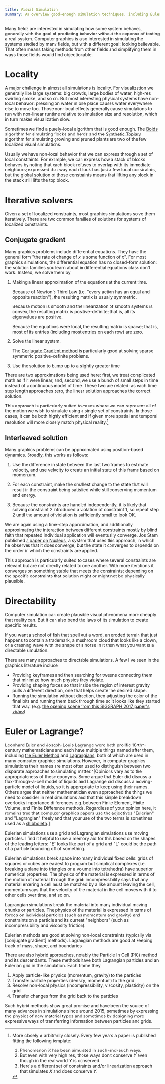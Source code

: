 ```yaml
---
title: Visual Simulation
summary: An overview good-enough simulation techniques, including Eulerian and Lagrangian methods.
...
```


Many fields are interested in simulating how some system behaves,
generally with the goal of predicting behavior without the expense of testing a real system.
Computer graphics is also interested in simulating the systems studied by many fields,
but with a different goal: looking believable.
That often means taking methods from other fields
and simplifying them in ways those fields would find objectionable.

# Locality

A major challenge in almost all simulations is locality.
For visualization we generally like large systems:
big crowds, large bodies of water, high-res swirling smoke, and so on.
But most interesting physical systems have non-local behavior:
pressing on water in one place causes water everywhere else to move too.
Those non-local effects generally cause simulations to run with non-linear runtime relative to simulation size and resolution,
which in turn makes visualization slow.

Sometimes we find a purely-local algorithm that is good enough.
The [Boids](https://dl.acm.org/doi/10.1145/37402.37406) algorithm for simulating flocks and herds
and the [Synthetic Topiary](https://dl.acm.org/doi/abs/10.1145/192161.192254) algorithm for simulating growing and pruned plants
are two of the few localized visual simulations.

Usually we have non-local behavior
that we can express through a set of local constraints.
For example, we can express how a stack of blocks behaves
by noting that each block refuses to overlap with its immediate neighbors;
expressed that way each block has just a few local constraints,
but the global solution of those constraints means that lifting any block in the stack still lifts the top block.

# Iterative solvers

Given a set of localized constraints, most graphics simulations solve them iteratively.
There are two common families of solutions for systems of localized constraints.

## Conjugate gradient

Many graphics problems include differential equations.
They have the general form "the rate of change of $x$ is some function of $x$".
For most graphics simulations, the differential equation has no closed-form solution:
the solution families you learn about in differential equations class don't work.
Instead, we solve them by

1. Making a linear approximation of the equations at the current time.

    Because of Newton's Third Law (i.e. "every action has an equal and opposite reaction"), the resulting matrix is usually symmetric.
    
    Because motion is smooth and the linearization of smooth systems is convex, the resulting matrix is positive-definite; that is, all its eigenvalues are positive.
    
    Because the equations were local, the resulting matrix is sparse;
    that is, most of its entries (including most entries on each row) are zero.
    
2. Solve the linear system.

    The [Conjugate Gradient method](conjugate-gradient.html) is particularly good at solving sparse symmetric positive-definite problems.

3. Use the solution to bump up to a slightly greater time

There are two approximations being used here:
first, we treat complicated math as if it were linear,
and, second, we use a bunch of small steps in time instead of a continuous model of time.
These two are related:
as each time step length approaches zero, the linear solution approaches the correct solution.

This approach is particularly suited to cases where we can represent all of the motion we wish to simulate using a single set of constraints.
In those cases, it can be both highly efficient
and if given more spatial and temporal resolution will more closely match physical reality.[^closeness]

[^closeness]:
    More closely ≠ arbitrarily closely.
    Every few years a paper is published fitting the following template:
    
    1. Phenomenon *X* has been simulated in such-and-such ways.
    2. But even with very high res, those ways don't conserve *Y* even though in the real world *Y* is conserved.
    3. Here's a different set of constraints and/or linearization approach that simulates *X* and does conserve *Y*.


## Interleaved solution

Many graphics problems can be approximated using position-based dynamics.
Broadly, this works as follows:

1. Use the difference in state between the last two frames to estimate velocity, and use velocity to create an initial state of this frame based on momentum.

2. For each constraint, make the smallest change to the state that will result in the constraint being satisfied while still conserving momentum and energy.

3. Because the constraints are handled independently, it is likely that solving constraint 2 introduced a violation of constraint 1, so repeat step 2 until the amount of violation is sufficiently small to look OK.

We are again using a time-step approximation,
and additionally approximating the interaction between different constraints
mostly by blind faith that repeated individual application will eventually converge.
Jos Stam published [a paper on Nucleus](https://www.josstam.com/publications#comp-jpohiiw79), a system that uses this approach,
in which he observes that it does converge, but the state it converges to depends on the order in which the constraints are applied.

This approach is particularly suited to cases where several constraints are relevant but are not directly related to one another.
With more iterations it converges on something stable that meets the constraints;
depending on the specific constraints that solution might or might not be physically plausible.


# Directability

Computer simulation can create plausible visual phenomena more cheaply that reality can.
But it can also bend the laws of its simulation to create specific results.

If you want a school of fish that spell out a word,
an eroded terrain that just happens to contain a trademark,
a mushroom cloud that looks like a clown,
or a crashing wave with the shape of a horse in it
then what you want is a directable simulation.

There are many approaches to directable simulations.
A few I've seen in the graphics literature include

- Providing keyframes and then searching for tweens connecting them that minimize how much physics they violate.
- Providing shaping forces so that inside the region of interest gravity pulls a different direction, one that helps create the desired shape.
- Running the simulation without direction, then adjusting the color of the final bits and running them back through time so it looks like they started that way.
    (e.g. [the opening scene from this SIGGRAPH 2017 paper's video](https://youtu.be/eGtB0VXJsuI))


# Euler or Lagrange?

Leonhard Euler and Joseph-Louis Lagrange were both prolific 18^th^-century mathematicians and each have multiple things named after them, including [the Euler Method](https://en.wikipedia.org/wiki/Euler_method) and [Lagrangians](https://en.wikipedia.org/wiki/Lagrange_multiplier), both of which are used in many computer graphics simulations.
However, in computer graphics simulations their names are most often used to distinguish between two disparate approaches to simulating matter.^[Opinions vary as to the appropriateness of these eponyms. Some argue that Euler did discuss a flux-through-a-cell model of liquids and Lagrange did discuss a moving-particle model of liquids, so it is appropriate to keep using their names. Others argue that neither mathematician even approached the things we need to consider in real simulations and that this simple breakdown overlooks importance differences e.g. between Finite Element, Finite Volume, and Finite Difference methods. Regardless of your opinion here, it remains true that computer graphics papers use the adjectives "Eulerian" and "Lagrangian" freely and that your use of the two terms is sometimes used as a [shibboleth](https://en.wikipedia.org/wiki/Shibboleth).]

Eulerian simulations use a grid 
and Lagrangian simulations use moving particles.
I find it helpful to use a memory aid for this based on the shapes of the leading letters:
"E" looks like part of a grid and "L" could be the path of a particle bouncing off of something.

Eulerian simulations break space into many individual fixed cells:
grids of squares or cubes are easiest to program
but simplical complexes (i.e. breaking a plane into triangles or a volume into tetrahedra) have superior numerical properties.
The physics of the material is expressed in terms of the motion of material through the grid:
incompressibility says that any material entering a cell must be matched by a like amount leaving the cell,
momentum says that the velocity of the material in the cell moves with it to other cells over time,
and so on.

Lagrangian simulations break the material into many individual moving chunks or particles.
The physics of the material is expressed in terms of forces on individual particles (such as momentum and gravity)
and constraints on a particle and its current "neighbors" (such as incompressibility and viscosity friction).

Eulerian methods are good at solving non-local constraints (typically via [conjugate gradient] methods).
Lagrangian methods are good at keeping track of mass, shape, and boundaries.

There are also hybrid approaches, notably the Particle In Cell (PIC) method and its descendants.
These methods have both Lagrangian particles and an Eulerian grid in the simulation.
Each frame they

1. Apply particle-like physics (momentum, gravity) to the particles
2. Transfer particle properties (density, momentum) to the grid
3. Resolve non-local physics (incompressibility, viscosity, plasticity) on the grid
4. Transfer changes from the grid back to the particles

Such hybrid methods show great promise and have been the source of many advances in simulations since around 2015,
sometimes by expressing the physics of new material types
and sometimes by designing more expressive ways of transferring information between particles and grids.

